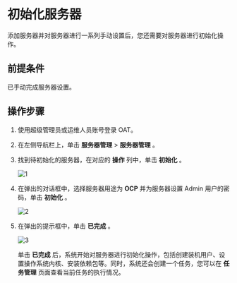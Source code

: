 # 初始化服务器

添加服务器并对服务器进行一系列手动设置后，您还需要对服务器进行初始化操作。

## 前提条件

已手动完成服务器设置。

## 操作步骤

1. 使用超级管理员或运维人员账号登录 OAT。

2. 在左侧导航栏上，单击 **服务器管理** \> **服务器管理** 。

3. 找到待初始化的服务器，在对应的 **操作** 列中，单击 **初始化** 。

   ![1](https://help-static-aliyun-doc.aliyuncs.com/assets/img/zh-CN/1761607061/p187898.png)

4. 在弹出的对话框中，选择服务器用途为 **OCP** 并为服务器设置 Admin 用户的密码，单击 **初始化** 。

   ![2](https://help-static-aliyun-doc.aliyuncs.com/assets/img/zh-CN/1761607061/p187899.png)

5. 在弹出的提示框中，单击 **已完成** 。

   ![3](https://help-static-aliyun-doc.aliyuncs.com/assets/img/zh-CN/1761607061/p187900.png)

   单击 **已完成** 后，系统开始对服务器进行初始化操作，包括创建装机用户、设置操作系统内核、安装依赖包等。同时，系统还会创建一个任务，您可以在 **任务管理** 页面查看当前任务的执行情况。
